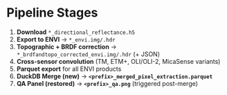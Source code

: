 # Pipeline Stages

1. **Download** `*_directional_reflectance.h5`
2. **Export to ENVI** → `*_envi.img/.hdr`
3. **Topographic + BRDF correction** → `*_brdfandtopo_corrected_envi.img/.hdr` (+ JSON)
4. **Cross-sensor convolution** (TM, ETM+, OLI/OLI-2, MicaSense variants)
5. **Parquet export** for all ENVI products
6. **DuckDB Merge (new)** → **`<prefix>_merged_pixel_extraction.parquet`**
7. **QA Panel (restored)** → **`<prefix>_qa.png`** (triggered post-merge)
